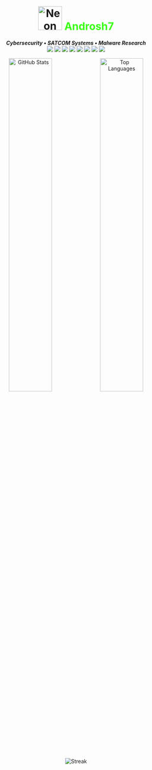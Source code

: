 <!-- Hacker Aesthetic Profile README -->

<h1 align="center">
  <img src="https://androsh7.com/static/rotating_globe.svg" width="64" alt="Neon Rotating Globe" />
  <span style="color:#39ff14;">Androsh7</span>
</h1>

<p align="center">
  <b><i>Cybersecurity • SATCOM Systems • Malware Research</i></b><br>
  
  <!-- Core environment -->
  <img src="https://img.shields.io/badge/OS-Linux-39ff14?logo=linux&logoColor=white" />
  <img src="https://img.shields.io/badge/Editor-Neovim-39ff14?logo=neovim&logoColor=white" />
  <img src="https://img.shields.io/badge/Infra-Docker-0db7ed?logo=docker&logoColor=white" />
  
  <!-- Languages -->
  <img src="https://img.shields.io/badge/Code-Python-3776AB?logo=python&logoColor=white" />
  <img src="https://img.shields.io/badge/Code-C++-00599C?logo=cplusplus&logoColor=white" />
  <img src="https://img.shields.io/badge/Code-C%23-239120?logo=csharp&logoColor=white" />
  <img src="https://img.shields.io/badge/Code-Bash-4EAA25?logo=gnubash&logoColor=white" />
  <img src="https://img.shields.io/badge/Code-PowerShell-5391FE?logo=powershell&logoColor=white" />
</p>

<p align="center">
  <img src="https://github-readme-stats.vercel.app/api?username=androsh7&show_icons=true&theme=radical&title_color=39ff14&text_color=00ff00&icon_color=39ff14&bg_color=0d1117" width="48%" alt="GitHub Stats" />
  <img src="https://github-readme-stats.vercel.app/api/top-langs/?username=androsh7&layout=compact&theme=radical&title_color=39ff14&text_color=00ff00&bg_color=0d1117" width="48%" alt="Top Languages" />
</p>

<p align="center">
  <img src="https://github-readme-streak-stats.herokuapp.com?user=androsh7&theme=radical&ring=39ff14&fire=39ff14&background=0d1117" alt="Streak" />
</p>
